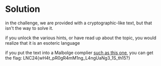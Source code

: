 
# Solution
in the challenge, we are provided with a cryptographic-like text, but that isn't the way to solve it.

if you unlock the various hints, or have read up about the topic, you would realize that it is an esoteric language

if you put the text into a Malbolge complier [such as this one](https://zb3.me/malbolge-tools/#interpreter), you can get the flag: 
LNC24{wH4t_pR0gR4mM1ng_L4ngUaNg3_1S_th15?}